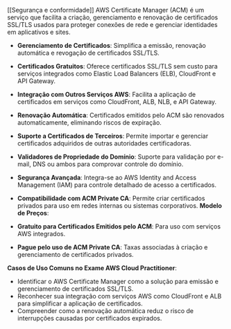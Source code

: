 [[Segurança e conformidade]]
AWS Certificate Manager (ACM) é um serviço que facilita a criação, gerenciamento e renovação de certificados SSL/TLS usados para proteger conexões de rede e gerenciar identidades em aplicativos e sites.
- **Gerenciamento de Certificados**: Simplifica a emissão, renovação automática e revogação de certificados SSL/TLS.
- **Certificados Gratuitos**: Oferece certificados SSL/TLS sem custo para serviços integrados como Elastic Load Balancers (ELB), CloudFront e API Gateway.
- **Integração com Outros Serviços AWS**: Facilita a aplicação de certificados em serviços como CloudFront, ALB, NLB, e API Gateway.
- **Renovação Automática**: Certificados emitidos pelo ACM são renovados automaticamente, eliminando riscos de expiração.
- **Suporte a Certificados de Terceiros**: Permite importar e gerenciar certificados adquiridos de outras autoridades certificadoras.
- **Validadores de Propriedade do Domínio**: Suporte para validação por e-mail, DNS ou ambos para comprovar controle do domínio.
- **Segurança Avançada**: Integra-se ao AWS Identity and Access Management (IAM) para controle detalhado de acesso a certificados.
- **Compatibilidade com ACM Private CA**: Permite criar certificados privados para uso em redes internas ou sistemas corporativos.
**Modelo de Preços**:

- **Gratuito para Certificados Emitidos pelo ACM**: Para uso com serviços AWS integrados.
- **Pague pelo uso de ACM Private CA**: Taxas associadas à criação e gerenciamento de certificados privados.

**Casos de Uso Comuns no Exame AWS Cloud Practitioner**:

- Identificar o AWS Certificate Manager como a solução para emissão e gerenciamento de certificados SSL/TLS.
- Reconhecer sua integração com serviços AWS como CloudFront e ALB para simplificar a aplicação de certificados.
- Compreender como a renovação automática reduz o risco de interrupções causadas por certificados expirados.